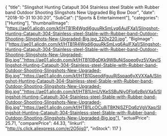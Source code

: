{
	"title": "Slingshot Hunting Catapult 304 Stainless steel Stable with Rubber band Outdoor Shooting Slingshots New Upgraded Big Bow Door",
	"date": "2018-10-31 10:30:20",
	"SubCat": ["Sports & Entertainment"],
	"categories": ["Hunting"],
	"thumbnailImage": "https://ae01.alicdn.com/kf/HTB1R4Wgdi6guuRkSmLyq6AulFXa1/Slingshot-Hunting-Catapult-304-Stainless-steel-Stable-with-Rubber-band-Outdoor-Shooting-Slingshots-New-Upgraded-Big.jpg_220x220.jpg",
	"BigImage": ["https://ae01.alicdn.com/kf/HTB1R4Wgdi6guuRkSmLyq6AulFXa1/Slingshot-Hunting-Catapult-304-Stainless-steel-Stable-with-Rubber-band-Outdoor-Shooting-Slingshots-New-Upgraded-Big.jpg","https://ae01.alicdn.com/kf/HTB10BgDKk9WBuNjSspeq6yz5VXay/Slingshot-Hunting-Catapult-304-Stainless-steel-Stable-with-Rubber-band-Outdoor-Shooting-Slingshots-New-Upgraded-Big.jpg","https://ae01.alicdn.com/kf/HTB1GseodjfguuRjSspaq6yXVXXaA/Slingshot-Hunting-Catapult-304-Stainless-steel-Stable-with-Rubber-band-Outdoor-Shooting-Slingshots-New-Upgraded-Big.jpg","https://ae01.alicdn.com/kf/HTB1UmUVKeSSBuNjy0Flq6zBpVXa5/Slingshot-Hunting-Catapult-304-Stainless-steel-Stable-with-Rubber-band-Outdoor-Shooting-Slingshots-New-Upgraded-Big.jpg","https://ae01.alicdn.com/kf/HTB1LcOCu8jTBKNjSZFDq6zVgVXaq/Slingshot-Hunting-Catapult-304-Stainless-steel-Stable-with-Rubber-band-Outdoor-Shooting-Slingshots-New-Upgraded-Big.jpg"],
	"actualPrice": 25.71,
	"comparePrice": 44.33,
	"linkurl": "http://s.click.aliexpress.com/e/2O5jis0",
	"inStock": 117
}
